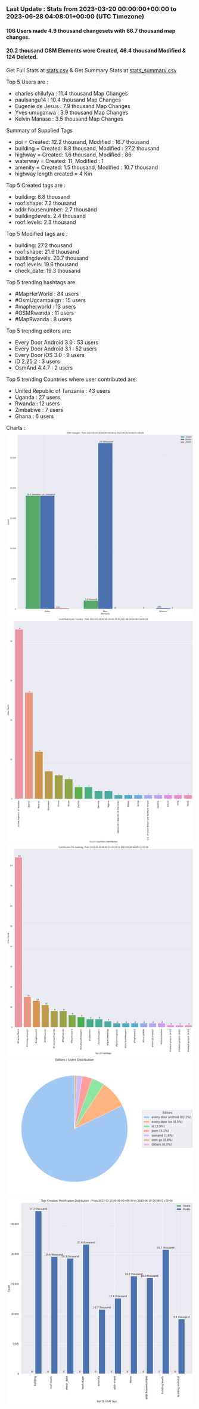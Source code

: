 ### Last Update : Stats from 2023-03-20 00:00:00+00:00 to 2023-06-28 04:08:01+00:00 (UTC Timezone)

#### 106 Users made 4.9 thousand changesets with 66.7 thousand map changes.
#### 20.2 thousand OSM Elements were Created, 46.4 thousand Modified & 124 Deleted.
Get Full Stats at [stats.csv](/stats/mapherworld/Daily/stats.csv)
 & Get Summary Stats at [stats_summary.csv](/stats/mapherworld/Daily/stats_summary.csv)

Top 5 Users are : 
- charles chilufya : 11.4 thousand Map Changes
- paulsangu14 : 10.4 thousand Map Changes
- Eugenie de Jesus : 7.9 thousand Map Changes
- Yves umuganwa : 3.9 thousand Map Changes
- Kelvin Manase : 3.5 thousand Map Changes

Summary of Supplied Tags
- poi = Created: 12.2 thousand, Modified : 16.7 thousand
- building = Created: 8.8 thousand, Modified : 27.2 thousand
- highway = Created: 1.6 thousand, Modified : 86
- waterway = Created: 11, Modified : 1
- amenity = Created: 1.5 thousand, Modified : 10.7 thousand
- highway length created = 4 Km


Top 5 Created tags are :
- building: 8.8 thousand
- roof:shape: 7.2 thousand
- addr:housenumber: 2.7 thousand
- building:levels: 2.4 thousand
- roof:levels: 2.3 thousand


Top 5 Modified tags are :
- building: 27.2 thousand
- roof:shape: 21.6 thousand
- building:levels: 20.7 thousand
- roof:levels: 19.6 thousand
- check_date: 19.3 thousand


Top 5 trending hashtags are:
- #MapHerWorld : 84 users
- #OsmUgcampaign : 15 users
- #mapherworld : 13 users
- #OSMRwanda : 11 users
- #MapRwanda : 8 users


Top 5 trending editors are:
- Every Door Android 3.0 : 53 users
- Every Door Android 3.1 : 52 users
- Every Door iOS 3.0 : 9 users
- iD 2.25.2 : 3 users
- OsmAnd 4.4.7 : 2 users


Top 5 trending Countries where user contributed are:
- United Republic of Tanzania : 43 users
- Uganda : 27 users
- Rwanda : 12 users
- Zimbabwe : 7 users
- Ghana : 6 users


 Charts : 
![Alt text](./stats_osm_changes.png) 
![Alt text](./stats_users_per_country.png) 
![Alt text](./stats_users_per_hashtag.png) 
![Alt text](./stats_editors_pie_chart.png) 
![Alt text](./stats_tags.png) 
